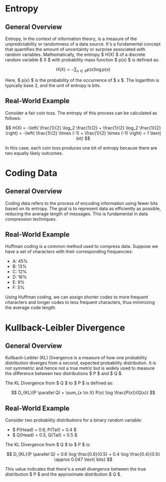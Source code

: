 # Entropy

## General Overview
Entropy, in the context of information theory, is a measure of the unpredictability or randomness of a data source. It's a fundamental concept that quantifies the amount of uncertainty or surprise associated with random variables. Mathematically, the entropy $ H(X) $ of a discrete random variable $ X $ with probability mass function $ p(x) $ is defined as:

$$
H(X) = - \sum_{x \in X} p(x) \log p(x)
$$

Here, $ p(x) $ is the probability of the occurrence of $ x $. The logarithm is typically base 2, and the unit of entropy is bits.

## Real-World Example
Consider a fair coin toss. The entropy of this process can be calculated as follows:

$$
H(X) = -\left( \frac{1}{2} \log_2 \frac{1}{2} + \frac{1}{2} \log_2 \frac{1}{2} \right) = -\left( \frac{1}{2} \times (-1) + \frac{1}{2} \times (-1) \right) = 1 \text{ bit}
$$

In this case, each coin toss produces one bit of entropy because there are two equally likely outcomes.

# Coding Data

## General Overview
Coding data refers to the process of encoding information using fewer bits based on its entropy. The goal is to represent data as efficiently as possible, reducing the average length of messages. This is fundamental in data compression techniques.

## Real-World Example
Huffman coding is a common method used to compress data. Suppose we have a set of characters with their corresponding frequencies:

- A: 45%
- B: 13%
- C: 12%
- D: 16%
- E: 9%
- F: 5%

Using Huffman coding, we can assign shorter codes to more frequent characters and longer codes to less frequent characters, thus minimizing the average code length.

# Kullback-Leibler Divergence

## General Overview
Kullback-Leibler (KL) Divergence is a measure of how one probability distribution diverges from a second, expected probability distribution. It is not symmetric and hence not a true metric but is widely used to measure the difference between two distributions $ P $ and $ Q $.

The KL Divergence from $ Q $ to $ P $ is defined as:

$$
D_{KL}(P \parallel Q) = \sum_{x \in X} P(x) \log \frac{P(x)}{Q(x)}
$$

## Real-World Example
Consider two probability distributions for a binary random variable:

- $ P(Head) = 0.6, P(Tail) = 0.4 $
- $ Q(Head) = 0.5, Q(Tail) = 0.5 $

The KL Divergence from $ Q $ to $ P $ is:

$$
D_{KL}(P \parallel Q) = 0.6 \log \frac{0.6}{0.5} + 0.4 \log \frac{0.4}{0.5} \approx 0.047 \text{ bits}
$$

This value indicates that there's a small divergence between the true distribution $ P $ and the approximate distribution $ Q $.

